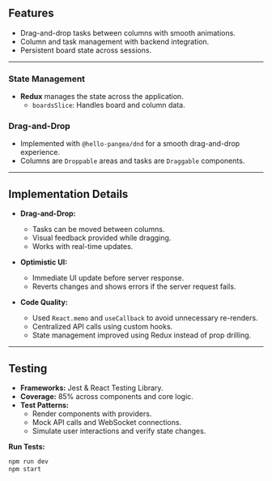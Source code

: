 
## Features

- Drag-and-drop tasks between columns with smooth animations.
- Column and task management with backend integration.
- Persistent board state across sessions.

---

### State Management

- **Redux** manages the state across the application.
  - `boardsSlice`: Handles board and column data.


### Drag-and-Drop

- Implemented with `@hello-pangea/dnd` for a smooth drag-and-drop experience.
- Columns are `Droppable` areas and tasks are `Draggable` components.

---

## Implementation Details

- **Drag-and-Drop:**
  - Tasks can be moved between columns.
  - Visual feedback provided while dragging.
  - Works with real-time updates.

- **Optimistic UI:**
  - Immediate UI update before server response.
  - Reverts changes and shows errors if the server request fails.

- **Code Quality:**
  - Used `React.memo` and `useCallback` to avoid unnecessary re-renders.
  - Centralized API calls using custom hooks.
  - State management improved using Redux instead of prop drilling.

---

## Testing

- **Frameworks:** Jest & React Testing Library.
- **Coverage:** 85% across components and core logic.
- **Test Patterns:**
  - Render components with providers.
  - Mock API calls and WebSocket connections.
  - Simulate user interactions and verify state changes.

**Run Tests:**

```bash
npm run dev
npm start 
